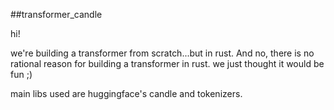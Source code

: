 ##transformer_candle

hi!

we're building a transformer from scratch...but in rust. And no, there is no rational reason for building a transformer in rust. we just thought it would be fun ;)

main libs used are huggingface's candle and tokenizers.